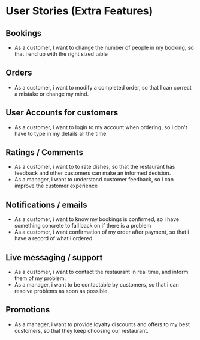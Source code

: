 # User Stories (Extra Features)

## Bookings

- As a customer, I want to change the number of people in my booking, so that i end up with the right sized table
## Orders

- As a customer, i want to modify a completed order, so that I can correct a mistake or change my mind.

## User Accounts for customers

- As a customer, i want to login to my account when ordering, so i don't have to type in my details all the time

## Ratings / Comments

- As a customer, i want to to rate dishes, so that the restaurant has feedback and other customers can make an informed decision.
- As a manager, i want to understand customer feedback, so i can improve the customer experience

## Notifications / emails

- As a customer, i want to know my bookings is confirmed, so i have something concrete to fall back on if there is a problem
- As a customer, i want confirmation of my order after payment, so that i have a record of what i ordered.

## Live messaging / support

- As a customer, i want to contact the restaurant in real time, and inform them of my problem.
- As a manager, i want to be contactable by customers, so that i can resolve problems as soon as possible.

## Promotions

- As a manager, i want to provide loyalty discounts and offers to my best customers, so that they keep choosing our restaurant.